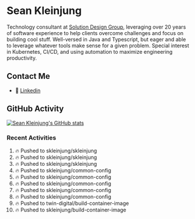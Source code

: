 # Sean Kleinjung

Technology consultant at [Solution Design Group](https://solutiondesign.com/), leveraging over 20 years of software experience to help clients overcome challenges and focus on building cool stuff. Well-versed in Java and Typescript, but eager and able to leverage whatever tools make sense for a given problem. Special interest in Kubernetes, CI/CD, and using automation to maximize engineering productivity.

<!--
**skleinjung/skleinjung** is a ✨ _special_ ✨ repository because its `README.md` (this file) appears on your GitHub profile.

Here are some ideas to get you started:

- 🔭 I’m currently working on ...
- 🌱 I’m currently learning ...
- 👯 I’m looking to collaborate on ...
- 🤔 I’m looking for help with ...
- 💬 Ask me about ...
- 📫 How to reach me: ...
- 😄 Pronouns: ...
- ⚡ Fun fact: ...
-->

## Contact Me

<!-- - 💬 [Personal site](https://phatho-folio.now.sh/) -->
- 🔗 [Linkedin](https://www.linkedin.com/in/sean-kleinjung/)
<!-- - 📧 <a href="mailto:hohuuphat22@gmail.com">Email</a> -->

<!-- - 🤐 <a id="raw-url" href="https://nightly.link/DeKal/dekal-cv-v2/workflows/build/main/huuphatho_cv.zip">Latest Resume (.zip)</a>
- 📄 <a id="raw-url" href="https://raw.githubusercontent.com/DeKal/DeKal/master/cv/phathuuho_cv.pdf">Resume (Manually uploaded)</a> -->

## GitHub Activity

[![Sean Kleinjung's GitHub stats](https://github-readme-stats.vercel.app/api?username=skleinjung&show_icons=true&theme=dark&count_private=true)](https://github.com/skleinjung)

### Recent Activities
<!--START_SECTION:activity-->
1. 🔥 Pushed to skleinjung/skleinjung
2. 🔥 Pushed to skleinjung/skleinjung
3. 🔥 Pushed to skleinjung/skleinjung
4. 🔥 Pushed to skleinjung/common-config
5. 🔥 Pushed to skleinjung/common-config
6. 🔥 Pushed to skleinjung/common-config
7. 🔥 Pushed to skleinjung/common-config
8. 🔥 Pushed to skleinjung/common-config
9. 🔥 Pushed to twin-digital/build-container-image
10. 🔥 Pushed to skleinjung/build-container-image
<!--END_SECTION:activity-->

<!--START_SECTION:my_github-->
<!--END_SECTION:my_github-->